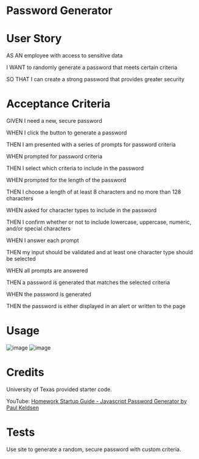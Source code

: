 # Password Generator

 # User Story

AS AN employee with access to sensitive data

I WANT to randomly generate a password that meets certain criteria

SO THAT I can create a strong password that provides greater security

 # Acceptance Criteria

GIVEN I need a new, secure password

WHEN I click the button to generate a password

THEN I am presented with a series of prompts for password criteria

WHEN prompted for password criteria

THEN I select which criteria to include in the password

WHEN prompted for the length of the password

THEN I choose a length of at least 8 characters and no more than 128 characters

WHEN asked for character types to include in the password

THEN I confirm whether or not to include lowercase, uppercase, numeric, and/or special characters

WHEN I answer each prompt

THEN my input should be validated and at least one character type should be selected

WHEN all prompts are answered

THEN a password is generated that matches the selected criteria

WHEN the password is generated

THEN the password is either displayed in an alert or written to the page

# Usage

![image](./assets/Screenshot%202023-10-01%20at%204.09.12 PM.png)
![image](./assets/Screenshot%202023-10-01%20at%204.09.36 PM.png)

# Credits

University of Texas provided starter code.

YouTube: [Homework Startup Guide - Javascript Password Generator by Paul Keldsen](https://www.youtube.com/watch?v=x4HUaiazDes)

# Tests

Use site to generate a random, secure password with custom criteria.